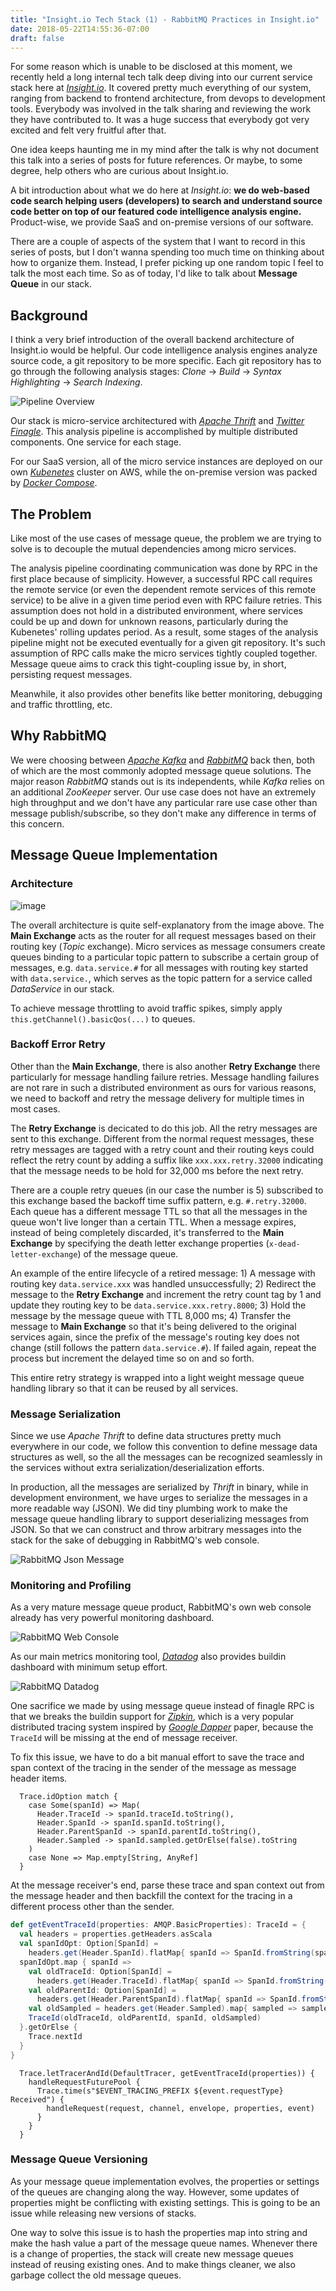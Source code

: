 ```yaml
---
title: "Insight.io Tech Stack (1) - RabbitMQ Practices in Insight.io"
date: 2018-05-22T14:55:36-07:00
draft: false
---
```



For some reason which is unable to be disclosed at this moment, we recently held a long internal
tech talk deep diving into our current service stack here at [*Insight.io*](https://insight.io). It covered pretty much everything of our system,
ranging from backend to frontend architecture, from devops to development tools. Everybody was involved in
the talk sharing and reviewing the work they have contributed to. It was a huge success that everybody got
very excited and felt very fruitful after that.

One idea keeps haunting me in my mind after the talk is why not document this talk into a series of posts for future
references. Or maybe, to some degree, help others who are curious about Insight.io.

A bit introduction about what we do here at *Insight.io*: **we do web-based code search helping users (developers) to search and understand
source code better on top of our featured code intelligence analysis engine.** Product-wise, we provide SaaS and on-premise
versions of our software.

There are a couple of aspects of the system that I want to record in this series of posts, but I don't wanna spending too much
time on thinking about how to organize them. Instead, I prefer picking up one random topic I feel to talk the most each time. So as of today,
I'd like to talk about **Message Queue** in our stack.

## Background

I think a very brief introduction of the overall backend architecture of Insight.io would be helpful. Our code intelligence analysis engines
analyze source code, a git repository to be more specific. Each git repository has to go through the following analysis stages: *Clone* -> *Build*
-> *Syntax Highlighting* -> *Search Indexing*.

![Pipeline Overview](/img/pipeline-overview.png)

Our stack is micro-service architectured with [*Apache Thrift*](https://thrift.apache.org) and [*Twitter Finagle*](https://twitter.github.io/finagle/).
This analysis pipeline is accomplished by multiple distributed components. One service for each stage.

For our SaaS version, all of the micro service instances are deployed on our own [*Kubenetes*](https://kubernetes.io/) cluster on AWS, while the
on-premise version was packed by [*Docker Compose*](https://docs.docker.com/compose/).

## The Problem

Like most of the use cases of message queue, the problem we are trying to solve is to decouple the mutual dependencies among micro services.

The analysis pipeline coordinating communication was done by RPC in the first place because of simplicity. However, a successful RPC call requires the
remote service (or even the dependent remote services of this remote service) to be alive in a given time period even with RPC failure retries. This
assumption does not hold in a distributed environment, where services could be up and down for unknown reasons, particularly during the Kubenetes' rolling
updates period. As a result, some stages of the analysis pipeline might not be executed eventually for a given git repository. It's such assumption of RPC
calls make the micro services tightly coupled together. Message queue aims to crack this tight-coupling issue by, in short, persisting request messages.

Meanwhile, it also provides other benefits like better monitoring, debugging and traffic throttling, etc.

## Why RabbitMQ

We were choosing between [*Apache Kafka*](https://kafka.apache.org) and [*RabbitMQ*](https://www.rabbitmq.com) back then, both of which are the most
commonly adopted message queue solutions. The major reason *RabbitMQ* stands out is its independents, while *Kafka* relies on an additional *ZooKeeper*
server. Our use case does not have an extremely high throughput and we don't have any particular rare use case other than message publish/subscribe,
so they don't make any difference in terms of this concern.

## Message Queue Implementation

### Architecture

![image](/img/message-queue-architecture.png)

The overall architecture is quite self-explanatory from the image above. The **Main Exchange** acts
as the router for all request messages based on their routing key (*Topic* exchange). Micro services
as message consumers create queues binding to a particular topic pattern to subscribe a certain group
of messages, e.g. `data.service.#` for all messages with routing key started with `data.service.`, which
serves as the topic pattern for a service called *DataService* in our stack.

To achieve message throttling to avoid traffic spikes, simply apply `this.getChannel().basicQos(...)` to
queues.

### Backoff Error Retry

Other than the **Main Exchange**, there is also another **Retry Exchange** there particularly for message
handling failure retries. Message handling failures are not rare in such a distributed environment as ours
for various reasons, we need to backoff and retry the message delivery for multiple times in most cases.

The **Retry Exchange** is decicated to do this job. All the retry messages are sent to this exchange.
Different from the normal request messages, these retry messages are tagged with a retry count and their
routing keys could reflect the retry count by adding a suffix like `xxx.xxx.retry.32000` indicating that
the message needs to be hold for 32,000 ms before the next retry.

There are a couple retry queues (in our case the number is 5) subscribed to this exchange based the
backoff time suffix pattern, e.g. `#.retry.32000`. Each queue has a different message TTL so that all the
messages in the queue won't live longer than a certain TTL. When a message expires, instead of being
completely discarded, it's transferred to the **Main Exchange** by specifying the death letter exchange
properties (`x-dead-letter-exchange`) of the message queue.

An example of the entire lifecycle of a retired message: 1) A message with routing key `data.service.xxx`
was handled unsuccessfully; 2) Redirect the message to the **Retry Exchange** and increment the retry count
tag by 1 and update they routing key to be `data.service.xxx.retry.8000`; 3) Hold the message by the
message queue with TTL 8,000 ms; 4) Transfer the message to **Main Exchange** so that it's being delivered
to the original services again, since the prefix of the message's routing key does not change (still
follows the pattern `data.service.#`). If failed again, repeat the process but increment the delayed time 
so on and so forth.

This entire retry strategy is wrapped into a light weight message queue handling library so that it can be
reused by all services.

### Message Serialization

Since we use *Apache Thrift* to define data structures pretty much everywhere in our code, we follow this
convention to define message data structures as well, so the all the messages can be recognized seamlessly
in the services without extra serialization/deserialization efforts.

In production, all the messages are serialized by *Thrift* in binary, while in development environment, we
have urges to serialize the messages in a more readable way (JSON). We did tiny plumbing work to make the
message queue handling library to support deserializing messages from JSON. So that we can construct and
throw arbitrary messages into the stack for the sake of debugging in RabbitMQ's web console.

![RabbitMQ Json Message](/img/message-queue-json.png) 

### Monitoring and Profiling

As a very mature message queue product, RabbitMQ's own web console already has very powerful monitoring
dashboard.

![RabbitMQ Web Console](/img/rabbitmq-web-console.png)

As our main metrics monitoring tool, [*Datadog*](https://www.datadoghq.com) also provides buildin dashboard
with minimum setup effort.

![RabbitMQ Datadog](/img/rabbitmq-datadog-dashboard.png)

One sacrifice we made by using message queue instead of finagle RPC is that we breaks the buildin support for
[*Zipkin*](https://zipkin.io), which is a very popular distributed tracing system inspired by
[*Google Dapper*](https://ai.google/research/pubs/pub36356) paper, because the `TraceId` will be missing at the
end of message receiver.

To fix this issue, we have to do a bit manual effort to save the trace and span context of the tracing in the sender
of the message as message header items.

```
  Trace.idOption match {
    case Some(spanId) => Map(
      Header.TraceId -> spanId.traceId.toString(),
      Header.SpanId -> spanId.spanId.toString(),
      Header.ParentSpanId -> spanId.parentId.toString(),
      Header.Sampled -> spanId.sampled.getOrElse(false).toString
    )
    case None => Map.empty[String, AnyRef]
  }
```

At the message receiver's end, parse these trace and span context out from the message header and then backfill
the context for the tracing in a different process other than the sender.

```scala
def getEventTraceId(properties: AMQP.BasicProperties): TraceId = {
  val headers = properties.getHeaders.asScala
  val spanIdOpt: Option[SpanId] =
    headers.get(Header.SpanId).flatMap{ spanId => SpanId.fromString(spanId.toString) }
  spanIdOpt.map { spanId =>
    val oldTraceId: Option[SpanId] =
      headers.get(Header.TraceId).flatMap{ spanId => SpanId.fromString(spanId.toString) }
    val oldParentId: Option[SpanId] =
      headers.get(Header.ParentSpanId).flatMap{ spanId => SpanId.fromString(spanId.toString) }
    val oldSampled = headers.get(Header.Sampled).map{ sampled => sampled.toString.toBoolean }
    TraceId(oldTraceId, oldParentId, spanId, oldSampled)
  }.getOrElse {
    Trace.nextId
  }
}
```

```
  Trace.letTracerAndId(DefaultTracer, getEventTraceId(properties)) {
    handleRequestFuturePool {
      Trace.time(s"$EVENT_TRACING_PREFIX ${event.requestType} Received") {
        handleRequest(request, channel, envelope, properties, event)
      }
    }
  }
```

### Message Queue Versioning

As your message queue implementation evolves, the properties or settings of the queues are changing
along the way. However, some updates of properties might be conflicting with existing settings. This
is going to be an issue while releasing new versions of stacks.

One way to solve this issue is to hash the properties map into string and make the hash value a part
of the message queue names. Whenever there is a change of properties, the stack will create new message
queues instead of reusing existing ones. And to make things cleaner, we also garbage collect the old
message queues.